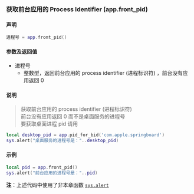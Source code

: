 ### 获取前台应用的 Process Identifier \(**app\.front\_pid**\)


#### 声明
```lua
进程号 = app.front_pid()
```


#### 参数及返回值
- 进程号
    - 整数型，返回前台应用的 process identifier \(进程标识符\) ，前台没有应用返回 0


#### 说明
> 获取前台应用的 process identifier \(进程标识符\)   
> 前台没有应用返回 0 而不是桌面服务的进程号  
> 要获取桌面进程 pid 请用  
```lua
local desktop_pid = app.pid_for_bid('com.apple.springboard')
sys.alert("桌面服务的进程号是："..desktop_pid)
```


#### 示例  
```lua
local pid = app.front_pid()
sys.alert("前台应用的进程号是："..pid)
```
**注**：上述代码中使用了非本章函数 [`sys.alert`](/Handbook/sys/sys.alert.md)

